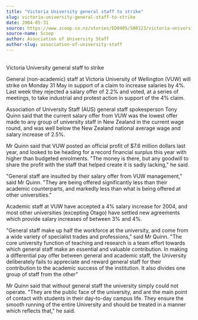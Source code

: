 ```yaml
---
title: "Victoria University general staff to strike"
slug: victoria-university-general-staff-to-strike
date: 2004-05-31
source: https://www.scoop.co.nz/stories/ED0405/S00123/victoria-university-general-staff-to-strike.htm
source-name: Scoop
author: Association of University Staff
author-slug: association-of-university-staff
---
```


<p><br>Victoria University general staff to strike</p>

<p>General
(non-academic) staff at Victoria University of Wellington
(VUW) will strike on Monday 31 May in support of a claim to
increase salaries by 4%. Last week they rejected a salary
offer of 2.2% and voted, at a series of meetings, to take
industrial and protest action in support of the 4%
claim.</p>

<p>Association of University Staff (AUS) general staff
spokesperson Tony Quinn said that the current salary offer
from VUW was the lowest offer made to any group of
university staff in New Zealand in the current wage round,
and was well below the New Zealand national average wage and
salary increase of 2.5%.</p>

<p>Mr Quinn said that VUW posted an
official profit of $7.6 million dollars last year, and
looked to be heading for a record financial surplus this
year with higher than budgeted enrolments. "The money is
there, but any goodwill to share the profit with the staff
that helped create it is sadly lacking," he said.</p>

<p>"General
staff are insulted by their salary offer from VUW
management," said Mr Quinn. "They are being offered
significantly less than their academic counterparts, and
markedly less than what is being offered at other
universities."</p>

<p>Academic staff at VUW have accepted a 4%
salary increase for 2004, and most other universities
(excepting Otago) have settled new agreements which provide
salary increases of between 3% and 4%.</p>

<p>"General staff make
up half the workforce at the university, and come from a
wide variety of specialist trades and professions," said Mr
Quinn. "The core university function of teaching and
research is a team effort towards which general staff make
an essential and valuable contribution. In making a
differential pay offer between general and academic staff,
the University deliberately fails to appreciate and reward
general staff for their contribution to the academic success
of the institution. It also divides one group of staff from
the other"</p>

<p>Mr Quinn said that without general staff the
university simply could not operate. "They are the public
face of the university, and are the main point of contact
with students in their day-to-day campus life. They ensure
the smooth running of the entire University and should be
treated in a manner which reflects that," he said. 
<br><p>